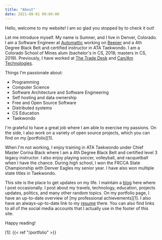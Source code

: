 ```yaml
---
title: "About"
date: 2021-08-01 09:04:00
---
```


Hello, welcome to my website! I am so glad you stopped by to check it out!

Let me introduce myself. My name is Sumner, and I live in Denver, Colorado. I am
a Software Engineer at [Automattic](https://automattic.com/) working on
[Beeper](https://beeper.com/) and a 4th Degree Black Belt and certified
instructor in ATA Taekwondo. I am a Colorado School of Mines alum (bachelor's in
CS, 2018; masters in CS, 2019). Previously, I have worked at
[The Trade Desk](https://thetradedesk.com) and
[Can/Am Technologies](https://canamtechnologies.com/).

Things I'm passionate about:

- Programming
- Computer Science
- Software Architecture and Software Engineering
- Self hosting and data ownership
- Free and Open Source Software
- Distributed systems
- CS Education
- Taekwondo

I'm grateful to have a great job where I am able to exercise my passions. On the
side, I also work on a variety of open source projects, which you can find on my
[portfolio][1].

When I'm not working, I enjoy training in ATA Taekwondo under Chief Master
Corina Black where I am a 4th Degree Black Belt and certified level 3 legacy
instructor. I also enjoy playing soccer, volleyball, and racquetball when I have
the chance. During high school, I won the FRCCA State Championship with Denver
Eagles my senior year. I have also won multiple state titles in Taekwondo.

This site is the place to get updates on my life. I maintain a [blog](/) here
where I post occasionally. I post about my travels, technology, education,
projects updates, politics, and many other random topics. On my portfolio page,
I have an up-to-date overview of [my professional achievements][1]. I also have
an always-up-to-date link to my [resume](/portfolio/resume.pdf) there. You can
also find links to all of the social media accounts that I actually use in the
footer of this site.

Happy reading!

[1]: {{< ref "/portfolio" >}}
